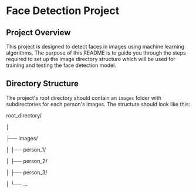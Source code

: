 # Face Detection Project

## Project Overview

This project is designed to detect faces in images using machine learning algorithms. The purpose of this README is to guide you through the steps required to set up the image directory structure which will be used for training and testing the face detection model.

## Directory Structure

The project's root directory should contain an `images` folder with subdirectories for each person's images. The structure should look like this:

root_directory/ 

│ 

├── images/ 

│ ├── person_1/ 

│ ├── person_2/ 

│ ├── person_3/ 

│ └── ...
